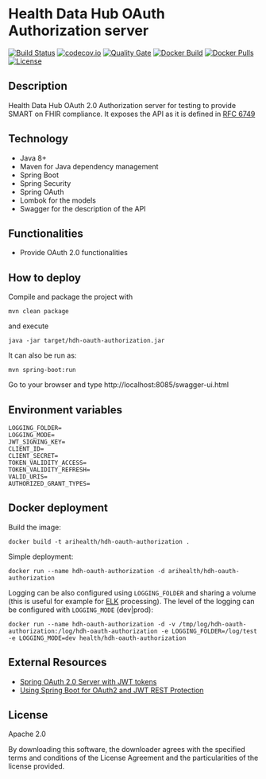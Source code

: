 # Health Data Hub OAuth Authorization server

[![Build Status](https://travis-ci.org/AriHealth/hdh-oauth-authorization.svg?branch=master)](https://travis-ci.org/AriHealth/hdh-oauth-authorization) 
[![codecov.io](https://codecov.io/gh/AriHealth/hdh-oauth-authorization/branch/master/graphs/badge.svg)](http://codecov.io/gh/AriHealth/hdh-oauth-authorization)
[![Quality Gate](https://sonarcloud.io/api/project_badges/measure?project=net.atos.ari:hdh-oauth-authorization&metric=alert_status)](https://sonarcloud.io/dashboard/index/net.atos.ari:hdh-oauth-authorization)
[![Docker Build](https://img.shields.io/docker/cloud/build/arihealth/hdh-oauth-authorization)](https://cloud.docker.com/u/arihealth/repository/docker/arihealth/hdh-oauth-authorization)
[![Docker Pulls](https://img.shields.io/docker/pulls/arihealth/hdh-oauth-authorization)](https://cloud.docker.com/u/arihealth/repository/docker/arihealth/hdh-oauth-authorization)
[![License](https://img.shields.io/badge/License-Apache%202.0-green.svg)](https://opensource.org/licenses/Apache-2.0)

## Description

Health Data Hub OAuth 2.0 Authorization server for testing to provide SMART on FHIR compliance. It exposes the API as it is defined in [RFC 6749](https://tools.ietf.org/html/rfc6749)

## Technology

- Java 8+
- Maven for Java dependency management
- Spring Boot
- Spring Security
- Spring OAuth
- Lombok for the models
- Swagger for the description of the API

## Functionalities

- Provide OAuth 2.0 functionalities

## How to deploy

Compile and package the project with

```
mvn clean package
```

and execute

```
java -jar target/hdh-oauth-authorization.jar
```

It can also be run as:

```
mvn spring-boot:run
```

Go to your browser and type http://localhost:8085/swagger-ui.html

## Environment variables

    LOGGING_FOLDER=
    LOGGING_MODE=
    JWT_SIGNING_KEY=
    CLIENT_ID=
    CLIENT_SECRET=
    TOKEN_VALIDITY_ACCESS=
    TOKEN_VALIDITY_REFRESH=
    VALID_URIS=
    AUTHORIZED_GRANT_TYPES=

## Docker deployment

Build the image:

```
docker build -t arihealth/hdh-oauth-authorization .
```

Simple deployment:

```
docker run --name hdh-oauth-authorization -d arihealth/hdh-oauth-authorization
```

Logging can be also configured using `LOGGING_FOLDER` and sharing a volume (this is useful for example for [ELK](https://www.elastic.co/elk-stack) processing). The level of the logging can be configured with `LOGGING_MODE` (dev|prod):

```
docker run --name hdh-oauth-authorization -d -v /tmp/log/hdh-oauth-authorization:/log/hdh-oauth-authorization -e LOGGING_FOLDER=/log/test -e LOGGING_MODE=dev health/hdh-oauth-authorization
```

## External Resources

- [Spring OAuth 2.0 Server with JWT tokens](https://picodotdev.github.io/blog-bitix/2019/02/servidor-oauth-gateway-y-servicio-rest-utilizando-tokens-jwt-con-spring/)
- [Using Spring Boot for OAuth2 and JWT REST Protection](https://www.toptal.com/spring/spring-boot-oauth2-jwt-rest-protection) 

## License

Apache 2.0

By downloading this software, the downloader agrees with the specified terms and conditions of the License Agreement and the particularities of the license provided.
